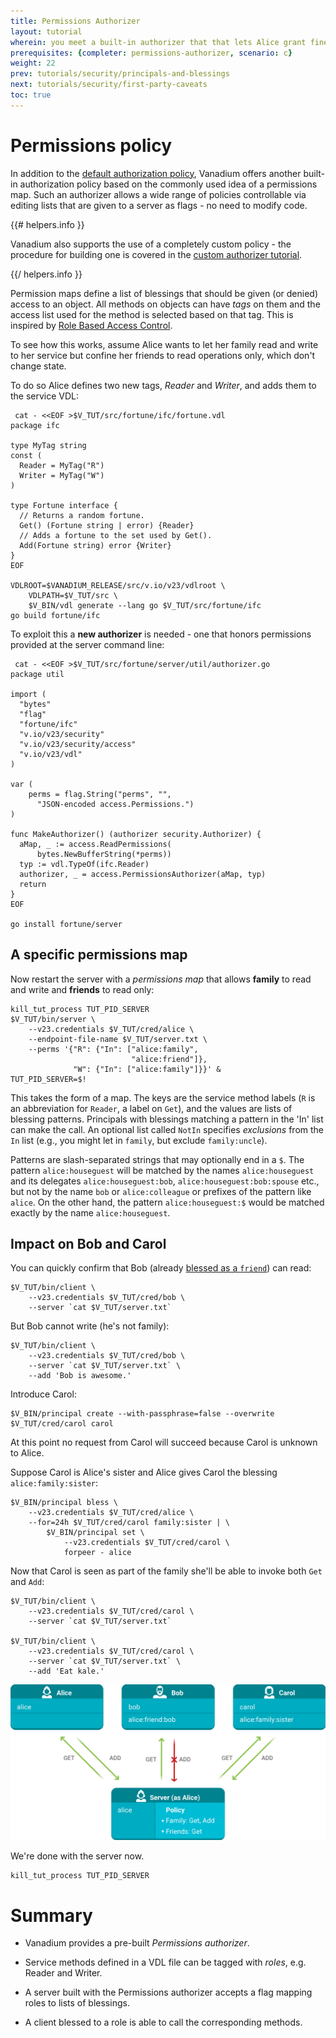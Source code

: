 ```yaml
---
title: Permissions Authorizer
layout: tutorial
wherein: you meet a built-in authorizer that that lets Alice grant fine-grained access to Bob and Carol with simple lists of names.
prerequisites: {completer: permissions-authorizer, scenario: c}
weight: 22
prev: tutorials/security/principals-and-blessings
next: tutorials/security/first-party-caveats
toc: true
---
```


# Permissions policy

In addition to the [default authorization policy][default-auth], Vanadium
offers another built-in authorization policy based on the commonly used idea of
a permissions map.  Such an authorizer allows a wide range of policies
controllable via editing lists that are given to a server as flags - no need to
modify code.

{{# helpers.info }}

Vanadium also supports the use of a completely custom policy - the
procedure for building one is covered in the [custom authorizer
tutorial][custom-authorizer].

{{/ helpers.info }}

Permission maps define a list of blessings that should be given (or denied)
access to an object. All methods on objects can have _tags_ on them and the
access list used for the method is selected based on that tag.  This is
inspired by [Role Based Access Control].

To see how this works, assume Alice wants to let her family read and
write to her service but confine her friends to read operations only,
which don't change state.

To do so Alice defines two new tags, _Reader_ and _Writer_, and adds
them to the service VDL:

<!-- @fortuneInterfaceWithTags @test @completer -->
```
 cat - <<EOF >$V_TUT/src/fortune/ifc/fortune.vdl
package ifc

type MyTag string
const (
  Reader = MyTag("R")
  Writer = MyTag("W")
)

type Fortune interface {
  // Returns a random fortune.
  Get() (Fortune string | error) {Reader}
  // Adds a fortune to the set used by Get().
  Add(Fortune string) error {Writer}
}
EOF

VDLROOT=$VANADIUM_RELEASE/src/v.io/v23/vdlroot \
    VDLPATH=$V_TUT/src \
    $V_BIN/vdl generate --lang go $V_TUT/src/fortune/ifc
go build fortune/ifc
```

To exploit this a __new authorizer__ is needed - one
that honors permissions provided at the server
command line:

<!-- @permissionsAuthorizer @test @completer -->
```
 cat - <<EOF >$V_TUT/src/fortune/server/util/authorizer.go
package util

import (
  "bytes"
  "flag"
  "fortune/ifc"
  "v.io/v23/security"
  "v.io/v23/security/access"
  "v.io/v23/vdl"
)

var (
	perms = flag.String("perms", "",
      "JSON-encoded access.Permissions.")
)

func MakeAuthorizer() (authorizer security.Authorizer) {
  aMap, _ := access.ReadPermissions(
      bytes.NewBufferString(*perms))
  typ := vdl.TypeOf(ifc.Reader)
  authorizer, _ = access.PermissionsAuthorizer(aMap, typ)
  return
}
EOF

go install fortune/server
```

## A specific permissions map

Now restart the server with a *permissions map* that
allows __family__ to read and write and __friends__ to read only:

<!-- @startServerWithPerms @test @sleep -->
```
kill_tut_process TUT_PID_SERVER
$V_TUT/bin/server \
    --v23.credentials $V_TUT/cred/alice \
    --endpoint-file-name $V_TUT/server.txt \
    --perms '{"R": {"In": ["alice:family",
                           "alice:friend"]},
              "W": {"In": ["alice:family"]}}' &
TUT_PID_SERVER=$!
```

This takes the form of a map.  The keys are the service method labels
(`R` is an abbreviation for `Reader`, a label on `Get`), and the
values are lists of blessing patterns.  Principals with blessings matching
a pattern in the 'In' list can make the call.  An optional list called
`NotIn` specifies _exclusions_ from the `In` list (e.g., you might let in `family`,
but exclude `family:uncle`).

Patterns are slash-separated strings that may optionally end in a `$`.  The
pattern `alice:houseguest` will be matched by the names `alice:houseguest` and
its delegates `alice:houseguest:bob`, `alice:houseguest:bob:spouse` etc., but
not by the name `bob` or `alice:colleague` or prefixes of the pattern like
`alice`.  On the other hand, the pattern `alice:houseguest:$` would be matched
exactly by the name `alice:houseguest`.

## Impact on Bob and Carol

You can quickly confirm that Bob (already [blessed as a
`friend`][blessings]) can read:

<!-- @bobCanRead @test -->
```
$V_TUT/bin/client \
    --v23.credentials $V_TUT/cred/bob \
    --server `cat $V_TUT/server.txt`
```

But Bob cannot write (he's not family):

<!-- @bobCannotWrite -->
```
$V_TUT/bin/client \
    --v23.credentials $V_TUT/cred/bob \
    --server `cat $V_TUT/server.txt` \
    --add 'Bob is awesome.'
```

Introduce Carol:

<!-- @createCarol @test @completer -->
```
$V_BIN/principal create --with-passphrase=false --overwrite $V_TUT/cred/carol carol
```

At this point no request from Carol will succeed because Carol is
unknown to Alice.

Suppose Carol is Alice's sister and Alice gives Carol the blessing
`alice:family:sister`:

<!-- @aliceBlessCarolAsSister @test @completer -->
```
$V_BIN/principal bless \
    --v23.credentials $V_TUT/cred/alice \
    --for=24h $V_TUT/cred/carol family:sister | \
        $V_BIN/principal set \
            --v23.credentials $V_TUT/cred/carol \
            forpeer - alice
```

Now that Carol is seen as part of the family she'll be able to invoke
both `Get` and `Add`:

<!-- @clientIsCarol @test -->
```
$V_TUT/bin/client \
    --v23.credentials $V_TUT/cred/carol \
    --server `cat $V_TUT/server.txt`

$V_TUT/bin/client \
    --v23.credentials $V_TUT/cred/carol \
    --server `cat $V_TUT/server.txt` \
    --add 'Eat kale.'
```

![Alice's permissions policy allows Carol to Get and Add data to the server, but Bob can only Get](/2016/images/tut/security04-alice-carol-succeed-bob-fails.svg)

We're done with the server now.

<!-- @killServer @test -->
```
kill_tut_process TUT_PID_SERVER
```

# Summary

* Vanadium provides a pre-built _Permissions authorizer_.

* Service methods defined in a VDL file can be tagged with _roles_,
  e.g. Reader and Writer.

* A server built with the Permissions authorizer accepts a flag mapping roles
  to lists of blessings.

* A client blessed to a role is able to call the corresponding methods.

[Role Based Access Control]: http://en.wikipedia.org/wiki/Role-based_access_control
[blessing]: /2016/glossary.html#blessing
[cert-chain]: /2016/glossary.html#certificate-chain
[custom-authorizer]: /2016/tutorials/security/custom-authorizer.html
[principal]: /2016/glossary.html#principal
[default-auth]: /2016/tutorials/security/principals-and-blessings.html#default-authorization-policy
[blessings]: /2016/tutorials/security/principals-and-blessings.html#blessings
[default-auth]: /2016/tutorials/security/principals-and-blessings.html#default-authorization-policy
